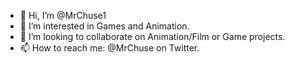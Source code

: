 - 👋 Hi, I’m @MrChuse1
- 👀 I’m interested in Games and Animation.
- 💞️ I’m looking to collaborate on Animation/Film or Game projects.
- 📫 How to reach me: @MrChuse on Twitter.
